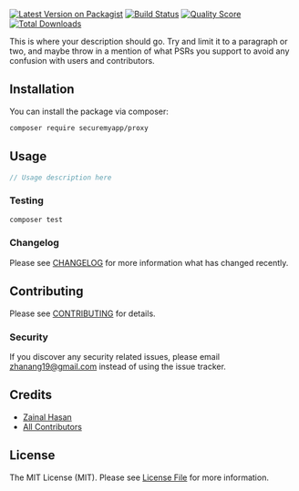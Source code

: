 [![Latest Version on Packagist](https://img.shields.io/packagist/v/securemyapp/proxy.svg?style=flat-square)](https://packagist.org/packages/securemyapp/proxy)
[![Build Status](https://img.shields.io/travis/securemyapp/proxy/master.svg?style=flat-square)](https://travis-ci.org/securemyapp/proxy)
[![Quality Score](https://img.shields.io/scrutinizer/g/securemyapp/proxy.svg?style=flat-square)](https://scrutinizer-ci.com/g/securemyapp/proxy)
[![Total Downloads](https://img.shields.io/packagist/dt/securemyapp/proxy.svg?style=flat-square)](https://packagist.org/packages/securemyapp/proxy)

This is where your description should go. Try and limit it to a paragraph or two, and maybe throw in a mention of what PSRs you support to avoid any confusion with users and contributors.

## Installation

You can install the package via composer:

```bash
composer require securemyapp/proxy
```

## Usage

``` php
// Usage description here
```

### Testing

``` bash
composer test
```

### Changelog

Please see [CHANGELOG](CHANGELOG.md) for more information what has changed recently.

## Contributing

Please see [CONTRIBUTING](CONTRIBUTING.md) for details.

### Security

If you discover any security related issues, please email zhanang19@gmail.com instead of using the issue tracker.

## Credits

- [Zainal Hasan](https://github.com/zhanang19)
- [All Contributors](../../contributors)

## License

The MIT License (MIT). Please see [License File](LICENSE.md) for more information.